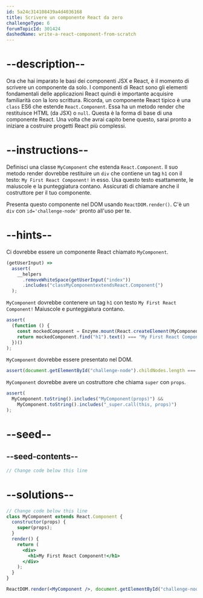 ```yaml
---
id: 5a24c314108439a4d4036168
title: Scrivere un componente React da zero
challengeType: 6
forumTopicId: 301424
dashedName: write-a-react-component-from-scratch
---
```


# --description--

Ora che hai imparato le basi dei componenti JSX e React, è il momento di scrivere un componente da solo. I componenti di React sono gli elementi fondamentali delle applicazioni React quindi è importante acquisire familiarità con la loro scrittura. Ricorda, un componente React tipico è una `class` ES6 che estende `React.Component`. Essa ha un metodo render che restituisce HTML (da JSX) o `null`. Questa è la forma di base di una componente React. Una volta che avrai capito bene questo, sarai pronto a iniziare a costruire progetti React più complessi.

# --instructions--

Definisci una classe `MyComponent` che estenda `React.Component`. Il suo metodo render dovrebbe restituire un `div` che contiene un tag `h1` con il testo: `My First React Component!` in esso. Usa questo testo esattamente, le maiuscole e la punteggiatura contano. Assicurati di chiamare anche il costruttore per il tuo componente.

Presenta questo componente nel DOM usando `ReactDOM.render()`. C'è un `div` con `id='challenge-node'` pronto all'uso per te.

# --hints--

Ci dovrebbe essere un componente React chiamato `MyComponent`.

```js
(getUserInput) =>
  assert(
    __helpers
      .removeWhiteSpace(getUserInput("index"))
      .includes("classMyComponentextendsReact.Component{")
  );
```

`MyComponent` dovrebbe contenere un tag `h1` con testo `My First React Component!` Maiuscole e punteggiatura contano.

```js
assert(
  (function () {
    const mockedComponent = Enzyme.mount(React.createElement(MyComponent));
    return mockedComponent.find("h1").text() === "My First React Component!";
  })()
);
```

`MyComponent` dovrebbe essere presentato nel DOM.

```js
assert(document.getElementById("challenge-node").childNodes.length === 1);
```

`MyComponent` dovrebbe avere un costruttore che chiama `super` con `props`.

```js
assert(
  MyComponent.toString().includes("MyComponent(props)") &&
    MyComponent.toString().includes("_super.call(this, props)")
);
```

# --seed--

## --seed-contents--

```jsx
// Change code below this line
```

# --solutions--

```jsx
// Change code below this line
class MyComponent extends React.Component {
  constructor(props) {
    super(props);
  }
  render() {
    return (
      <div>
        <h1>My First React Component!</h1>
      </div>
    );
  }
}

ReactDOM.render(<MyComponent />, document.getElementById("challenge-node"));
```
